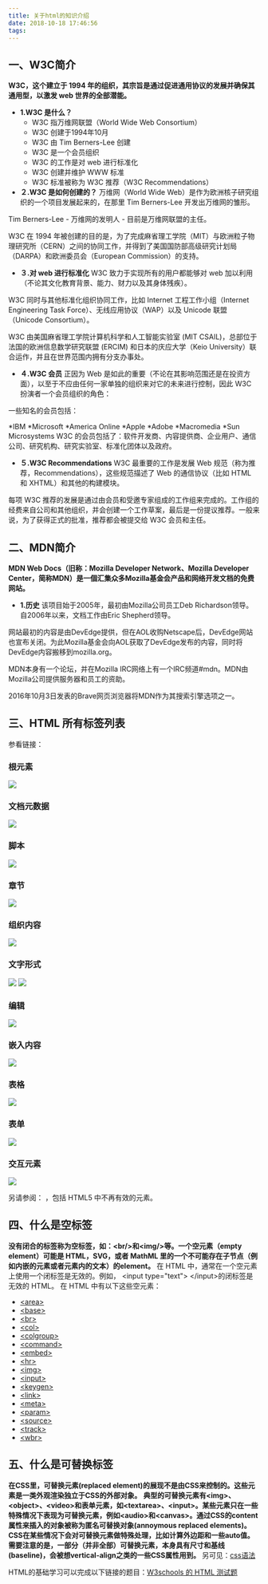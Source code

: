 ```yaml
---
title: 关于html的知识介绍
date: 2018-10-18 17:46:56
tags:
---
```

## 一、W3C简介
**W3C，这个建立于 1994 年的组织，其宗旨是通过促进通用协议的发展并确保其通用型，以激发 web 世界的全部潜能。**
* **1.W3C 是什么？**
    * W3C 指万维网联盟（World Wide Web Consortium）
    * W3C 创建于1994年10月
    * W3C 由 Tim Berners-Lee 创建
    * W3C 是一个会员组织
    * W3C 的工作是对 web 进行标准化
    * W3C 创建并维护 WWW 标准
    * W3C 标准被称为 W3C 推荐（W3C Recommendations）
* **２.W3C 是如何创建的？**
万维网（World Wide Web）是作为欧洲核子研究组织的一个项目发展起来的，在那里 Tim Berners-Lee 开发出万维网的雏形。

Tim Berners-Lee - 万维网的发明人 - 目前是万维网联盟的主任。

W3C 在 1994 年被创建的目的是，为了完成麻省理工学院（MIT）与欧洲粒子物理研究所（CERN）之间的协同工作，并得到了美国国防部高级研究计划局（DARPA）和欧洲委员会（European Commission）的支持。
* **３.对 web 进行标准化**
W3C 致力于实现所有的用户都能够对 web 加以利用（不论其文化教育背景、能力、财力以及其身体残疾）。

W3C 同时与其他标准化组织协同工作，比如 Internet 工程工作小组（Internet Engineering Task Force）、无线应用协议（WAP）以及 Unicode 联盟（Unicode Consortium）。

W3C 由美国麻省理工学院计算机科学和人工智能实验室 (MIT CSAIL)，总部位于法国的欧洲信息数学研究联盟 (ERCIM) 和日本的庆应大学（Keio University）联合运作，并且在世界范围内拥有分支办事处。
* **４.W3C 会员**
正因为 Web 是如此的重要（不论在其影响范围还是在投资方面），以至于不应由任何一家单独的组织来对它的未来进行控制，因此 W3C 扮演者一个会员组织的角色：

一些知名的会员包括：

*IBM
*Microsoft
*America Online
*Apple
*Adobe
*Macromedia
*Sun Microsystems
W3C 的会员包括了：软件开发商、内容提供商、企业用户、通信公司、研究机构、研究实验室、标准化团体以及政府。
* **５.W3C Recommendations**
W3C 最重要的工作是发展 Web 规范（称为推荐，Recommendations），这些规范描述了 Web 的通信协议（比如 HTML 和 XHTML）和其他的构建模块。

每项 W3C 推荐的发展是通过由会员和受邀专家组成的工作组来完成的。工作组的经费来自公司和其他组织，并会创建一个工作草案，最后是一份提议推荐。一般来说，为了获得正式的批准，推荐都会被提交给 W3C 会员和主任。

## 二、MDN简介
**MDN Web Docs（旧称：Mozilla Developer Network、Mozilla Developer Center，简称MDN）是一個汇集众多Mozilla基金会产品和网络开发文档的免费网站。**
* **1.历史**
该项目始于2005年，最初由Mozilla公司员工Deb Richardson领导。自2006年以来，文档工作由Eric Shepherd领导。

网站最初的内容是由DevEdge提供，但在AOL收购Netscape后，DevEdge网站也宣布关闭。为此Mozilla基金会向AOL获取了DevEdge发布的内容，同时将DevEdge内容搬移到mozilla.org。

MDN本身有一个论坛，并在Mozilla IRC网络上有一个IRC频道#mdn。MDN由Mozilla公司提供服务器和员工的资助。

2016年10月3日发表的Brave网页浏览器将MDN作为其搜索引擎选项之一。

## 三、HTML 所有标签列表
参看链接：[](https://developer.mozilla.org/zh-CN/docs/Web/Guide/HTML/HTML5/HTML5_element_list)
### 根元素
![](https://i.loli.net/2018/10/18/5bc860231c798.jpg)

### 文档元数据
![](https://i.loli.net/2018/10/18/5bc8605214f97.jpg)

### 脚本
![](https://i.loli.net/2018/10/18/5bc86084200ee.jpg)

### 章节
![](https://i.loli.net/2018/10/18/5bc860b6ba91d.jpg)

### 组织内容
![](https://i.loli.net/2018/10/18/5bc860ecda2c5.jpg)

### 文字形式
![](https://i.loli.net/2018/10/18/5bc86132a96d1.jpg)
![](https://i.loli.net/2018/10/18/5bc86160cc0c3.jpg)

### 编辑
![](https://i.loli.net/2018/10/18/5bc861929b460.jpg)

### 嵌入内容
![](https://i.loli.net/2018/10/18/5bc861c2449af.jpg)

### 表格
![](https://i.loli.net/2018/10/18/5bc861f2a28be.jpg)

### 表单
![](https://i.loli.net/2018/10/18/5bc86229783ff.jpg)

### 交互元素
![](https://i.loli.net/2018/10/18/5bc8626068354.jpg)

另请参阅：
[](https://developer.mozilla.org/zh-CN/docs/Web/Guide/HTML/HTML5)
[](https://developer.mozilla.org/zh-CN/docs/Web/HTML/Element)，包括 HTML5 中不再有效的元素。

## 四、什么是空标签
**没有闭合的标签称为空标签，如：&lt;br/&gt;和&lt;img/&gt;等。一个空元素（empty element）可能是 HTML，SVG，或者 MathML 里的一个不可能存在子节点（例如内嵌的元素或者元素内的文本）的element。**
在 HTML 中，通常在一个空元素上使用一个闭标签是无效的。例如， &lt;input type="text"&gt; &lt;/input&gt;的闭标签是无效的 HTML。
在 HTML 中有以下这些空元素：
* [&lt;area&gt;](https://developer.mozilla.org/zh-CN/docs/Web/HTML/Element/area)
* [&lt;base&gt;](https://developer.mozilla.org/zh-CN/docs/Web/HTML/Element/base)
* [&lt;br&gt;](https://developer.mozilla.org/zh-CN/docs/Web/HTML/Element/br)
* [&lt;col&gt;](https://developer.mozilla.org/zh-CN/docs/Web/HTML/Element/col)
* [&lt;colgroup&gt;](https://developer.mozilla.org/zh-CN/docs/Web/HTML/Element/colgroup)
* [&lt;command&gt;](https://developer.mozilla.org/zh-CN/docs/Web/HTML/Element/command)
* [&lt;embed&gt;](https://developer.mozilla.org/zh-CN/docs/Web/HTML/Element/embed)
* [&lt;hr&gt;](https://developer.mozilla.org/zh-CN/docs/Web/HTML/Element/hr)
* [&lt;img&gt;](https://developer.mozilla.org/zh-CN/docs/Web/HTML/Element/img)
* [&lt;input&gt;](https://developer.mozilla.org/zh-CN/docs/Web/HTML/Element/input)
* [&lt;keygen&gt;](https://developer.mozilla.org/zh-CN/docs/Web/HTML/Element/keygen)
* [&lt;link&gt;](https://developer.mozilla.org/zh-CN/docs/Web/HTML/Element/link)
* [&lt;meta&gt;](https://developer.mozilla.org/zh-CN/docs/Web/HTML/Element/meta)
* [&lt;param&gt;](https://developer.mozilla.org/zh-CN/docs/Web/HTML/Element/param)
* [&lt;source&gt;](https://developer.mozilla.org/zh-CN/docs/Web/HTML/Element/source)
* [&lt;track&gt;](https://developer.mozilla.org/zh-CN/docs/Web/HTML/Element/track)
* [&lt;wbr&gt;](https://developer.mozilla.org/zh-CN/docs/Web/HTML/Element/wbr)

## 五、什么是可替换标签
**在CSS里，可替换元素(replaced element)的展现不是由CSS来控制的。这些元素是一类外观渲染独立于CSS的外部对象。**
**典型的可替换元素有&lt;img&gt;、&lt;object&gt;、&lt;video&gt;和表单元素，如&lt;textarea&gt;、&lt;input&gt;。某些元素只在一些特殊情况下表现为可替换元素，例如&lt;audio&gt;和&lt;canvas&gt;。通过CSS的content属性来插入的对象被称为匿名可替换对象(annoymous replaced elements)。**
**CSS在某些情况下会对可替换元素做特殊处理，比如计算外边距和一些auto值。**
**需要注意的是，一部分（并非全部）可替换元素，本身具有尺寸和基线(baseline)，会被想vertical-align之类的一些CSS属性用到。**
另可见：[css语法](https://developer.mozilla.org/zh-CN/docs/Web/CSS/Syntax)

HTML的基础学习可以完成以下链接的题目：[W3schools 的 HTML 测试题](https://www.w3schools.com/quiztest/quiztest.asp?qtest=HTML)

